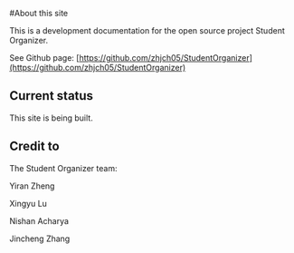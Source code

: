 #About this site

This is a development documentation for the open source project Student Organizer.

See Github page: [https://github.com/zhjch05/StudentOrganizer](https://github.com/zhjch05/StudentOrganizer)

## Current status

This site is being built.

## Credit to

The Student Organizer team:

Yiran Zheng

Xingyu Lu

Nishan Acharya

Jincheng Zhang
